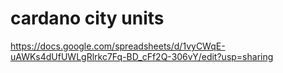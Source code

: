 # cardano city units

https://docs.google.com/spreadsheets/d/1vyCWqE-uAWKs4dUfUWLgRlrkc7Fq-BD_cFf2Q-306vY/edit?usp=sharing